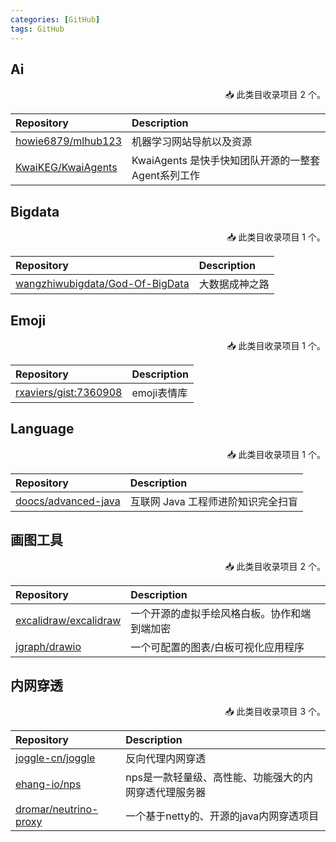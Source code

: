 ```yaml
---
categories: [GitHub]
tags: GitHub
---
```






## Ai
<p align="right">
📥 此类目收录项目 2 个。
</p>

| Repository                                                                   | Description                     |
|:-----------------------------------------------------------------------------|:--------------------------------|
| [howie6879/mlhub123](https://github.com/howie6879/mlhub123)                  | 机器学习网站导航以及资源                    |
| [KwaiKEG/KwaiAgents](https://github.com/KwaiKEG/KwaiAgents?tab=readme-ov-file)| KwaiAgents 是快手快知团队开源的一整套Agent系列工作|

## Bigdata
<p align="right">
📥 此类目收录项目 1 个。
</p>

| Repository                                                                            | Description   |
|:--------------------------------------------------------------------------------------|:--------------|
| [wangzhiwubigdata/God-Of-BigData](https://github.com/wangzhiwubigdata/God-Of-BigData) | 大数据成神之路       |



## Emoji

<p align="right">
📥 此类目收录项目 1 个。
</p>

| Repository                                                            | Description  |
|:----------------------------------------------------------------------|:-------------|
| [rxaviers/gist:7360908](https://gist.github.com/rxaviers/7360908)     | emoji表情库     |



## Language

<p align="right">
📥 此类目收录项目 1 个。
</p>

| Repository                                                    | Description          |
|:--------------------------------------------------------------|:---------------------|
| [doocs/advanced-java](https://github.com/doocs/advanced-java) | 互联网 Java 工程师进阶知识完全扫盲 |

## 画图工具

<p align="right">
📥 此类目收录项目 2 个。
</p>

| Repository                                                                                           | Description             |
|:-----------------------------------------------------------------------------------------------------|:------------------------|
| [excalidraw/excalidraw](https://github.com/excalidraw/excalidraw)                                    | 一个开源的虚拟手绘风格白板。协作和端到端加密  |
| [jgraph/drawio](https://github.com/jgraph/drawio)                                            | 一个可配置的图表/白板可视化应用程序  |



## 内网穿透

<p align="right">
📥 此类目收录项目 3 个。
</p>

| Repository                                                                                    | Description                  |
|:----------------------------------------------------------------------------------------------|:-----------------------------|
| [joggle-cn/joggle](https://github.com/joggle-cn/joggle)                                       | 反向代理内网穿透                     |
| [ehang-io/nps](https://github.com/ehang-io/nps)                                               | nps是一款轻量级、高性能、功能强大的内网穿透代理服务器 |
| [dromar/neutrino-proxy](https://github.com/dromara/neutrino-proxy)                            | 一个基于netty的、开源的java内网穿透项目     |

